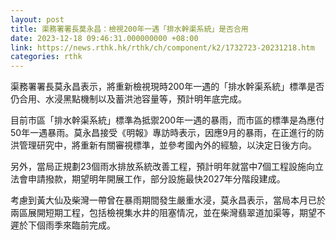 ```yaml
---
layout: post
title: 渠務署署長莫永昌：檢視200年一遇「排水幹渠系統」是否合用
date: 2023-12-18 09:46:31.000000000 +08:00
link: https://news.rthk.hk/rthk/ch/component/k2/1732723-20231218.htm
categories: rthk
---
```


渠務署署長莫永昌表示，將重新檢視現時200年一遇的「排水幹渠系統」標準是否仍合用、水浸黑點機制以及蓄洪池容量等，預計明年底完成。

目前市區「排水幹渠系統」標準為抵禦200年一遇的暴雨，而市區的標準是為應付50年一遇暴雨。莫永昌接受《明報》專訪時表示，因應9月的暴雨，在正進行的防洪管理研究中，將重新有關審視標準，並參考國內外的經驗，以決定日後方向。

另外，當局正規劃23個雨水排放系統改善工程，預計明年就當中7個工程設施向立法會申請撥款，期望明年開展工作，部分設施最快2027年分階段建成。

考慮到黃大仙及柴灣一帶曾在暴雨期間發生嚴重水浸，莫永昌表示，當局本月已於兩區展開短期工程，包括檢視集水井的阻塞情况，並在柴灣翡翠道加渠等，期望不遲於下個雨季來臨前完成。
